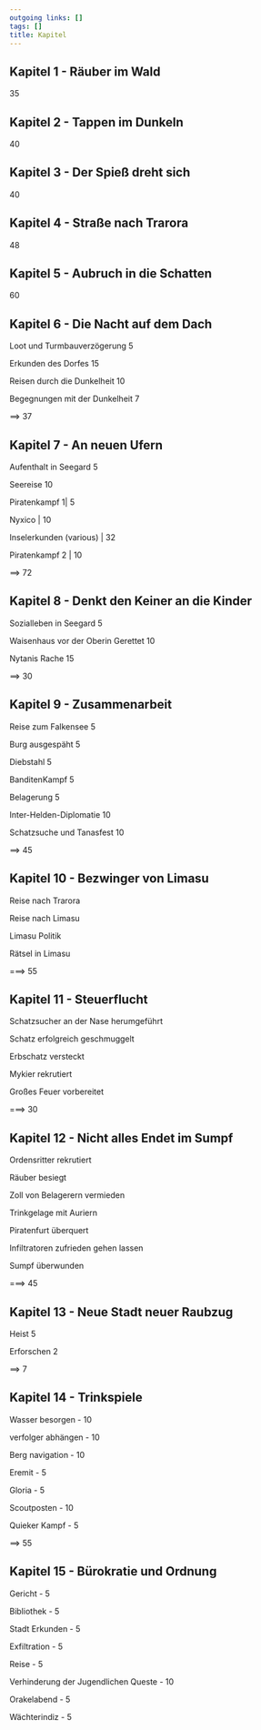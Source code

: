 ```yaml
---
outgoing links: []
tags: []
title: Kapitel
---
```

## Kapitel 1 - Räuber im Wald

35

## Kapitel 2 - Tappen im Dunkeln

40

## Kapitel 3 - Der Spieß dreht sich

40

## Kapitel 4 - Straße nach Trarora

48

## Kapitel 5 - Aubruch in die Schatten

60 

## Kapitel 6 - Die Nacht auf dem Dach

Loot und Turmbauverzögerung 5  

Erkunden des Dorfes 15  

Reisen durch die Dunkelheit 10  

Begegnungen mit der Dunkelheit 7  

==> 37

## Kapitel 7 - An neuen Ufern

Aufenthalt in Seegard 5  

Seereise 10  

Piratenkampf 1| 5  

Nyxico | 10  

Inselerkunden (various) | 32  

Piratenkampf 2 | 10  

==> 72

## Kapitel 8 - Denkt den Keiner an die Kinder

Sozialleben in Seegard 5

Waisenhaus vor der Oberin Gerettet 10

Nytanis Rache 15

==> 30

## Kapitel 9 - Zusammenarbeit

Reise zum Falkensee 5

Burg ausgespäht 5

Diebstahl 5

BanditenKampf 5

Belagerung 5

Inter-Helden-Diplomatie 10

Schatzsuche und Tanasfest 10

==> 45

## Kapitel 10 - Bezwinger von Limasu

Reise nach Trarora

Reise nach Limasu

Limasu Politik

Rätsel in Limasu

===> 55

## Kapitel 11 - Steuerflucht

Schatzsucher an der Nase herumgeführt

Schatz erfolgreich geschmuggelt

Erbschatz versteckt

Mykier rekrutiert

Großes Feuer vorbereitet

===> 30

## Kapitel 12 - Nicht alles Endet im Sumpf  

Ordensritter rekrutiert

Räuber besiegt

Zoll von Belagerern vermieden

Trinkgelage mit Auriern

Piratenfurt überquert

Infiltratoren zufrieden gehen lassen

Sumpf überwunden

===> 45

## Kapitel 13 - Neue Stadt neuer Raubzug

Heist 5   

Erforschen 2  

==> 7

## Kapitel 14 - Trinkspiele  

Wasser besorgen - 10  

verfolger abhängen - 10  

Berg navigation - 10  

Eremit - 5  

Gloria - 5   

Scoutposten - 10  

Quieker Kampf - 5  

==> 55

## Kapitel 15 - Bürokratie und Ordnung

Gericht - 5  

Bibliothek - 5  

Stadt Erkunden - 5  

Exfiltration - 5  

Reise - 5  

Verhinderung der Jugendlichen Queste - 10  

Orakelabend - 5

Wächterindiz - 5



